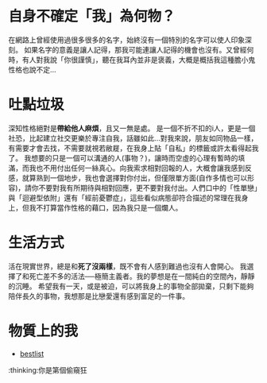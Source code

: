# 自身不確定「我」為何物？
在網路上曾經使用過很多很多的名字，始終沒有一個特別的名字可以使人印象深刻。
如果名字的意義是讓人記得，那我可能連讓人記得的機會也沒有。又曾經何時，有人對我說「你很謹慎」，聽在我耳內並非是褒義，大概是概括我這種膽小鬼性格也說不定...

# 吐點垃圾
深知性格絕對是**帶給他人麻煩**，且又一無是處。
是一個不折不扣的i人，更是一個社恐，比起建立社交更樂於專注自我，話雖如此...對我來說，朋友如同物品一樣，有需要才會去找，不需要就視若敝屣，在我身上貼「自私」的標籤或許太看得起我了。
我想要的只是一個可以溝通的人(事物？)，讓時而空虛的心理有暫時的填滿，而我也不用付出任何一絲真心。向我索求相對回報的人，大概會讓我感到反感，就算熟到一個地步，我也會選擇對你付出，但僅限單方面(自作多情也可以形容)，請你不要對我有所期待與相對回應，更不要對我付出。人們口中的「性單戀」與「迴避型依附」還有「經前憂鬱症」，這些看似病態卻符合描述的常理在我身上，但我不打算當作性格的藉口，因為我只是一個爛人。

# 生活方式
活在現實世界，總是和**死了沒兩樣**，既不會有人感到難過也沒有人會開心。
我選擇了和死亡差不多的活法──極簡主義者。我的夢想是在一間純白的空間內，靜靜的沉睡。
希望我有一天，或是被迫，可以將我身上的事物全部拋棄，只剩下能夠陪伴長久的事物，我想那是比戀愛還有感到富足的一件事。

# 物質上的我
- [bestlist](https://blog.harunoji.one/post/My-Best-List.html)






<span id="busuanzi">
:thinking:你是第<span></span>個偷窺狂
<!-- ##{"script":"<script>document.getElementById('user-content-busuanzi').id='busuanzi_container_site_uv';busuanzi=document.getElementById('busuanzi_container_site_uv');busuanzi.style.display='none';busuanzi.childNodes[1].id='busuanzi_value_site_uv';busuanzi.childNodes[3].id='busuanzi_value_site_pv';</script><script async src='//busuanzi.ibruce.info/busuanzi/2.3/busuanzi.pure.mini.js'></script>","style":"<style>#busuanzi_value_site_uv{color:red}#busuanzi_value_site_pv{color:red}</style>"}## -->